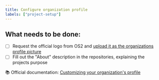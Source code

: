 ```yaml
---
title: Configure organization profile
labels: ["project-setup"]
---
```


## What needs to be done:
- [ ] Request the official logo from OS2 and [upload it as the organizations profile picture](https://docs.github.com/en/organizations/collaborating-with-groups-in-organizations/customizing-your-organizations-profile#changing-your-organizations-profile-picture)
- [ ] Fill out the "About" description in the repositories, explaining the projects purpose
 
:books: Official documentation: [Customizing your organization's profile](https://docs.github.com/en/organizations/collaborating-with-groups-in-organizations/customizing-your-organizations-profile)
